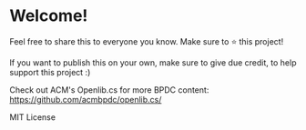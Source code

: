 # Welcome!

Feel free to share this to everyone you know. Make sure to ⭐ this project!

If you want to publish this on your own, make sure to give due credit, to help support this project :)

Check out ACM's Openlib.cs for more BPDC content:
https://github.com/acmbpdc/openlib.cs/

MIT License

<iframe src="license.html />
